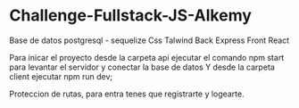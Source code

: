 # Challenge-Fullstack-JS-Alkemy

Base de datos postgresql - sequelize
Css Talwind
Back Express
Front React

Para inicar el proyecto desde la carpeta api ejecutar el comando npm start para levantar el servidor y conectar la base de datos
Y desde la carpeta client ejecutar npm run dev;

Proteccion de rutas, para entra tenes que registrarte y logearte.
